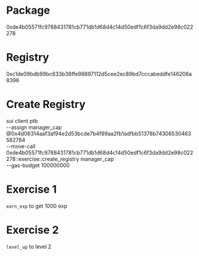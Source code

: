 # Package

0xde4b05571fc9788431781cb771db1d68d4c14d50edf1c6f3da9dd2e98c022278

# Registry

0xc1de09bdb99bc633b38ffe98897112d5cee2ec89bd7cccabeddfe146206a8396

# Create Registry

sui client ptb \
--assign manager_cap @0x4d06314aaf3af94e2d53bcde7b4f99aa2fb1adfbb51378b74306530463582784 \
--move-call 0xde4b05571fc9788431781cb771db1d68d4c14d50edf1c6f3da9dd2e98c022278::exercise::create_registry manager_cap \
--gas-budget 100000000

# Exercise 1

`earn_exp` to get 1000 exp

<!-- sui client ptb \
--assign registry @0xc1de09bdb99bc633b38ffe98897112d5cee2ec89bd7cccabeddfe146206a8396 \
--assign kiosk @0x90df9555659e8d1fe6a57e8c1f1c67a2a093b0ba3ae3de23da2a46d3d3b4b599 \
--assign kiosk_cap @0x4854d1d173f8b13d7449e6081159a543d3dfaa3f466f7c80a0b1f73ac561de00 \
--assign tails @0xc43ba72aba8c53be3285efb99a14e579167186d2e4b5e9a653d3ca6dcfc9df6e \
--move-call 0x2::kiosk::borrow_val"<0x27321bc52766f3ed3f809524ca0149bdbbf01f7f18bdccc261eab2dc5fa14589::mover_nft::Tails>" kiosk kiosk_cap tails --assign result \
--move-call 0xde4b05571fc9788431781cb771db1d68d4c14d50edf1c6f3da9dd2e98c022278::exercise::earn_exp registry result.0 --assign return_nft \
--move-call 0x2::kiosk::return_val"<0x27321bc52766f3ed3f809524ca0149bdbbf01f7f18bdccc261eab2dc5fa14589::mover_nft::Tails>" kiosk return_nft result.1 \
--gas-budget 100000000 -->

# Exercise 2

`level_up` to level 2

<!-- sui client ptb \
--assign registry @0xc1de09bdb99bc633b38ffe98897112d5cee2ec89bd7cccabeddfe146206a8396 \
--assign kiosk @0x90df9555659e8d1fe6a57e8c1f1c67a2a093b0ba3ae3de23da2a46d3d3b4b599 \
--assign kiosk_cap @0x4854d1d173f8b13d7449e6081159a543d3dfaa3f466f7c80a0b1f73ac561de00 \
--assign tails @0xc43ba72aba8c53be3285efb99a14e579167186d2e4b5e9a653d3ca6dcfc9df6e \
--move-call 0x2::kiosk::borrow_val"<0x27321bc52766f3ed3f809524ca0149bdbbf01f7f18bdccc261eab2dc5fa14589::mover_nft::Tails>" kiosk kiosk_cap tails --assign result \
--move-call 0xde4b05571fc9788431781cb771db1d68d4c14d50edf1c6f3da9dd2e98c022278::exercise::level_up registry result.0 --assign return_nft \
--move-call 0x2::kiosk::return_val"<0x27321bc52766f3ed3f809524ca0149bdbbf01f7f18bdccc261eab2dc5fa14589::mover_nft::Tails>" kiosk return_nft result.1 \
--gas-budget 100000000 -->
